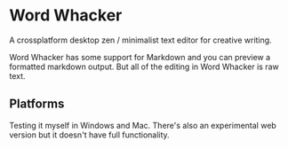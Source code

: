 # Word Whacker
A crossplatform desktop zen / minimalist text editor for creative writing.

Word Whacker has some support for Markdown and you can preview a formatted markdown output. But all of the editing in Word Whacker is raw text.

## Platforms

Testing it myself in Windows and Mac. There's also an experimental web version but it doesn't have full functionality.

